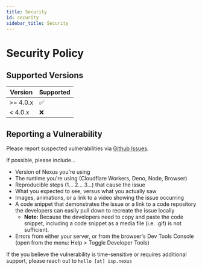 ```yaml
---
title: Security
id: security
sidebar_title: Security
---
```


# Security Policy

## Supported Versions

| Version  | Supported          |
| -------- | ------------------ |
| >= 4.0.x | :white_check_mark: |
| < 4.0.x  | :x:                |

## Reporting a Vulnerability

Please report suspected vulnerabilities via [Github Issues](https://github.com/isp-nexus/universe/issues).

If possible, please include...

- Version of Nexus you're using
- The runtime you're using (Cloudflare Workers, Deno, Node, Browser)
- Reproducible steps (1... 2... 3...) that cause the issue
- What you expected to see, versus what you actually saw
- Images, animations, or a link to a video showing the issue occurring
- A code snippet that demonstrates the issue or a link to a code repository the developers can easily pull down to recreate the issue locally
  - **Note:** Because the developers need to copy and paste the code snippet, including a code snippet as a media file (i.e. .gif) is not sufficient.
- Errors from either your server, or from the browser's Dev Tools Console (open from the menu: Help > Toggle Developer Tools)

If the you believe the vulnerability is time-sensitive or requires additional support, please reach out to `hello [at] isp.nexus`
